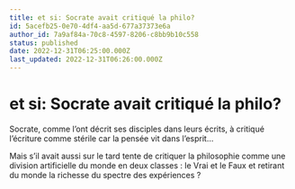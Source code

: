 ```yaml
---
title: et si: Socrate avait critiqué la philo?
id: 5acefb25-0e70-4df4-aa5d-677a37373e6a
author_id: 7a9af84a-70c8-4597-8206-c8bb9b10c558
status: published
date: 2022-12-31T06:25:00.000Z
last_updated: 2022-12-31T06:26:00.000Z
---
```


# et si: Socrate avait critiqué la philo?


Socrate, comme l’ont décrit ses disciples dans leurs écrits, à critiqué l’écriture comme stérile car la pensée vit dans l’esprit…

Mais s’il avait aussi sur le tard tente de critiquer la philosophie comme une division artificielle du monde en deux classes : le Vrai et le Faux et retirant du monde la richesse du spectre des expériences ?


